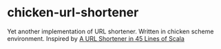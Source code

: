 chicken-url-shortener
=====================

Yet another implementation of URL shortener.  Written in chicken scheme environment.  Inspired by [A URL Shortener in 45 Lines of Scala](http://grasswire-engineering.tumblr.com/post/94043813041/a-url-shortener-service-in-45-lines-of-scala)
